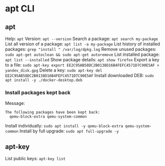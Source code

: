 # apt CLI

## apt
Help: `apt`
Version: `apt --version`
Search a package: `apt search my-package`
List all version of a package: `apt list -a my-package`
List history of installed packages: `grep "install " /var/log/dpkg.log`
Remove unused packages: `sudo apt-get autoclean && sudo apt-get autoremove`
List installed package: `apt list --installed`
Show package details: `apt show firefox`
Export a key to a file: `sudo apt-key export EE2C95AB58DC2B0138D16B4FEFC4571D7C90E5AF > yandex_disk.gpg`
Delete a key: `sudo apt-key del EE2C95AB58DC2B0138D16B4FEFC4571D7C90E5AF`
Install downloaded DEB: `sudo apt install -y ./docker-desktop.deb`

### Install packages kept back
Message:
```
The following packages have been kept back:
  qemu-block-extra qemu-system-common
```
Install individually: `sudo apt install -y qemu-block-extra qemu-system-common`
Install by full upgrade: `sudo apt full-upgrade -y`

## apt-key
List public keys: `apt-key list`
